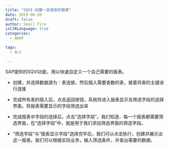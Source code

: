 ```yaml
---
title: "SQVI-创建一张简易的报表"
date: 2019-08-28
draft: false
author: Small Fire
isCJKLanguage: true
categories: 
  - ABAP

tags: 
  - ALV

---
```




SAP提供的SQVI功能，用以快速自定义一个自己需要的报表。

- 创建，并选择数据源为：表连接，然后插入需要查数的表，接着将表的主键进行连接

- 完成所有表的插入后，点击返回按钮，系统将进入报表显示及筛选字段的选择界面，将报表需要显示的字段筛选出来

- 完成报表中字段的选择后，点击“选择字段”。我们知道，每一个报表都需要筛选界面，在“选择字段”中，就是用于我们添加筛选界面的筛选字段。
- “筛选字段”与“报表显示字段”选择完毕后，我们可以点击执行，创建并展示出这一报表。我们可以根据实际业务，输入筛选条件，并查出需要的数据。

